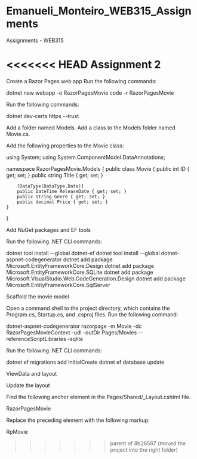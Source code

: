 # Emanueli_Monteiro_WEB315_Assignments
Assignments - WEB315

<<<<<<< HEAD
Assignment 2
=======
Create a Razor Pages web app
Run the following commands:

dotnet new webapp -o RazorPagesMovie
code -r RazorPagesMovie

Run the following commands:

dotnet dev-certs https --trust

Add a folder named Models.
Add a class to the Models folder named Movie.cs.

Add the following properties to the Movie class:

using System;
using System.ComponentModel.DataAnnotations;

namespace RazorPagesMovie.Models
{
    public class Movie
    {
        public int ID { get; set; }
        public string Title { get; set; }

        [DataType(DataType.Date)]
        public DateTime ReleaseDate { get; set; }
        public string Genre { get; set; }
        public decimal Price { get; set; }
    }
}

Add NuGet packages and EF tools

Run the following .NET CLI commands:

dotnet tool install --global dotnet-ef
dotnet tool install --global dotnet-aspnet-codegenerator
dotnet add package Microsoft.EntityFrameworkCore.Design
dotnet add package Microsoft.EntityFrameworkCore.SQLite
dotnet add package Microsoft.VisualStudio.Web.CodeGeneration.Design
dotnet add package Microsoft.EntityFrameworkCore.SqlServer

Scaffold the movie model

Open a command shell to the project directory, which contains the Program.cs, Startup.cs, and .csproj files. Run the following command:

dotnet-aspnet-codegenerator razorpage -m Movie -dc RazorPagesMovieContext -udl -outDir Pages/Movies --referenceScriptLibraries -sqlite

Run the following .NET CLI commands:

dotnet ef migrations add InitialCreate
dotnet ef database update

ViewData and layout

Update the layout

<!DOCTYPE html>
<html lang="en">
<head>
    <meta charset="utf-8" />
    <meta name="viewport" content="width=device-width, initial-scale=1.0" />
    <title>@ViewData["Title"] - Movie</title>
  
  Find the following anchor element in the Pages/Shared/_Layout.cshtml file.
  
  <a class="navbar-brand" asp-area="" asp-page="/Index">RazorPagesMovie</a>
  
  Replace the preceding element with the following markup:
  
  <a class="navbar-brand" asp-page="/Movies/Index">RpMovie</a>
>>>>>>> parent of 8b26567 (moved the project into the right folder)
